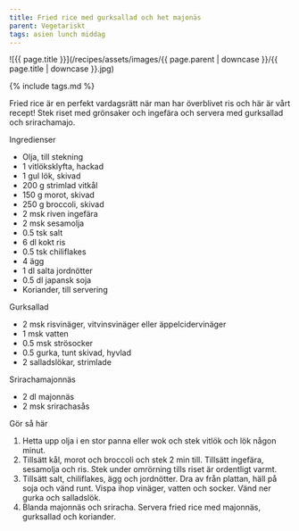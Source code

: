 ```yaml
---
title: Fried rice med gurksallad och het majonäs
parent: Vegetariskt
tags: asien lunch middag
---
```

![{{ page.title }}](/recipes/assets/images/{{ page.parent | downcase }}/{{ page.title | downcase }}.jpg)

{% include tags.md %}

Fried rice är en perfekt vardagsrätt när man har överblivet ris och här är vårt recept! Stek riset med grönsaker och ingefära och servera med gurksallad och srirachamajo.

Ingredienser

- Olja, till stekning
- 1 vitlöksklyfta, hackad
- 1 gul lök, skivad
- 200 g strimlad vitkål
- 150 g morot, skivad
- 250 g broccoli, skivad
- 2 msk riven ingefära
- 2 msk sesamolja
- 0.5 tsk salt
- 6 dl kokt ris
- 0.5 tsk chiliflakes
- 4 ägg
- 1 dl salta jordnötter
- 0.5 dl japansk soja
- Koriander, till servering

Gurksallad

- 2 msk risvinäger, vitvinsvinäger eller äppelcidervinäger
- 1 msk vatten
- 0.5 msk strösocker
- 0.5 gurka, tunt skivad, hyvlad
- 2 salladslökar, strimlade

Srirachamajonnäs

- 2 dl majonnäs
- 2 msk srirachasås

Gör så här

1. Hetta upp olja i en stor panna eller wok och stek vitlök och lök någon minut.
2. Tillsätt kål, morot och broccoli och stek 2 min till. Tillsätt ingefära, sesamolja och ris. Stek under omrörning tills riset är ordentligt varmt.
3. Tillsätt salt, chiliflakes, ägg och jordnötter. Dra av från plattan, häll på soja och vänd runt. Vispa ihop vinäger, vatten och socker. Vänd ner gurka och salladslök.
4. Blanda majonnäs och sriracha. Servera fried rice med majonnäs, gurksallad och koriander.
